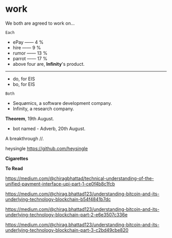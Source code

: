 # work
We both are agreed to work on... 

`Each`
- ePay —— 4 %
- hire —— 9 %
- rumor —— 13 %
- parrot —— 17 %
- above four are, **Infinity**'s product.
- - - - - - - - - 
- do, for EIS
- bo, for EIS

`Both`
- Sequømics, a software development company. 
- Infinity, a research company.

**Theorem**, 19th August.
 - bot named - Adverb, 20th August.

A breakthrough //. 

heysingle
https://github.com/heysingle

**Cigarettes**

**To Read**

https://medium.com/@chiragbhattad/technical-understanding-of-the-unified-payment-interface-upi-part-1-ce0f4b8c1fcb

https://medium.com/@chirag.bhattad123/understanding-bitcoin-and-its-underlying-technology-blockchain-b54f4841b7dc

https://medium.com/@chirag.bhattad123/understanding-bitcoin-and-its-underlying-technology-blockchain-part-2-e6e3507c336e

https://medium.com/@chirag.bhattad123/understanding-bitcoin-and-its-underlying-technology-blockchain-part-3-c2bd49cbe820

